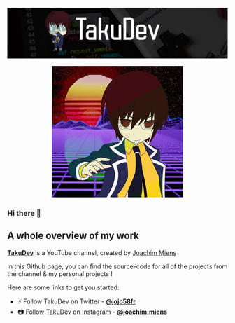 <p align="left">
    <img src="./images/logo-background.png">
</p>

<p align="center">
    <img src="./images/profil-300x300.png">    
</p>

### Hi there 👋
## A whole overview of my work

[**TakuDev**](https://www.youtube.com/channel/UC_mYbchuRH2xc4veV34fElQ) is a YouTube channel, created by [Joachim Miens](https://www.joachim-miens.com)

In this Github page, you can find the source-code for all of the projects from the channel & my personal projects !

Here are some links to get you started:

- ⚡ Follow TakuDev on Twitter - [**@jojo58fr**](https://twitter.com/jojo58fr)
- 📷 Follow TakuDev on Instagram - [**@joachim.miens**](https://www.instagram.com/joachim.miens/)
